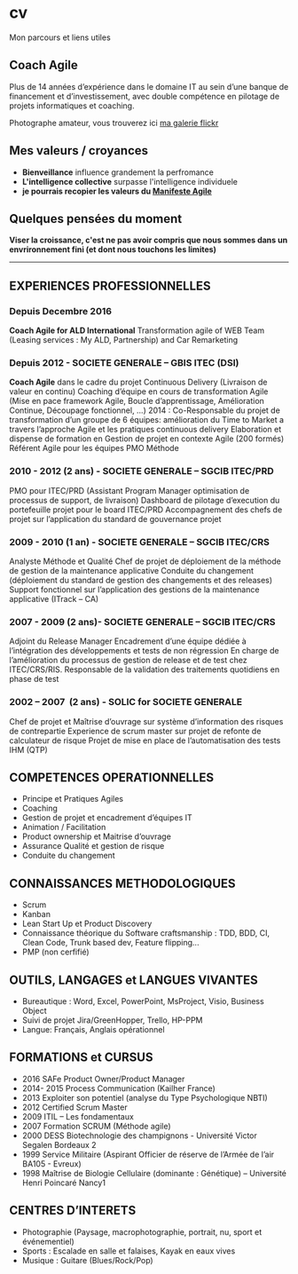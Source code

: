 # cv
Mon parcours et liens utiles

## Coach Agile
Plus de 14 années d’expérience dans le domaine IT au sein d’une banque de financement et d’investissement, avec double compétence en pilotage de projets informatiques et coaching.

Photographe amateur, vous trouverez ici [ma galerie flickr](http://www.fluidr.com/photos/sebtis)

## Mes valeurs / croyances
* __Bienveillance__ influence grandement la perfromance
* __L'intelligence collective__ surpasse l'intelligence individuele
* __je pourrais recopier les valeurs du [Manifeste Agile](http://www.agilemanifesto.org)__ 

## Quelques pensées du moment
__Viser la croissance, c'est ne pas avoir compris que nous sommes dans un envrironnement fini (et dont nous touchons les limites)__


---

## EXPERIENCES PROFESSIONNELLES
### Depuis Decembre 2016
__Coach Agile for ALD International__
Transformation agile of WEB Team (Leasing services : My ALD, Partnership) and Car Remarketing

### Depuis  2012 -   SOCIETE GENERALE – GBIS  ITEC (DSI)
__Coach Agile__ dans le cadre du projet Continuous Delivery (Livraison de valeur en continu)
Coaching d’équipe en cours de transformation Agile (Mise en pace framework Agile, Boucle d’apprentissage, Amélioration Continue, Découpage fonctionnel, …)
2014 : Co-Responsable du projet de transformation d’un groupe de 6 équipes: amélioration du Time to Market a travers l’approche Agile et les pratiques continuous delivery
Elaboration et dispense de formation en Gestion de projet en contexte Agile (200 formés)
Référent Agile pour les équipes PMO Méthode
### 2010 - 2012 (2 ans) -   SOCIETE GENERALE – SGCIB  ITEC/PRD
PMO pour ITEC/PRD (Assistant Program Manager optimisation de processus de support, de livraison) 
Dashboard de pilotage d’execution du portefeuille projet pour le board ITEC/PRD
Accompagnement des chefs de projet sur l’application du standard de gouvernance projet
### 2009 - 2010 (1 an) -   SOCIETE GENERALE – SGCIB  ITEC/CRS
Analyste Méthode et Qualité
	Chef de projet de déploiement de la méthode de gestion de la maintenance applicative 
Conduite du changement (déploiement du standard de gestion des changements et des releases)
Support fonctionnel sur l’application des gestions de la maintenance applicative (ITrack – CA)
### 2007 - 2009 (2 ans)- SOCIETE GENERALE – SGCIB  ITEC/CRS
Adjoint du Release Manager
	Encadrement d’une équipe dédiée à l’intégration des développements et tests de non régression
En charge de l’amélioration du processus de gestion de release et de test chez ITEC/CRS/RIS.
Responsable de la validation des traitements quotidiens en phase de test 
### 2002 – 2007  (2 ans) - SOLIC for SOCIETE GENERALE 
Chef de projet et Maîtrise d’ouvrage  sur système d’information des  risques de contrepartie 
Experience de scrum master sur projet de refonte de calculateur de risque
Projet de mise en place de l’automatisation des tests IHM (QTP)

## COMPETENCES OPERATIONNELLES
* Principe et Pratiques Agiles
* Coaching 
* Gestion de projet et encadrement d’équipes IT
* Animation / Facilitation
* Product ownership et Maitrise d’ouvrage
* Assurance Qualité et gestion de risque
* Conduite du changement

## CONNAISSANCES METHODOLOGIQUES
* Scrum
* Kanban
* Lean Start Up et Product Discovery
* Connaissance théorique du Software craftsmanship : TDD, BDD, CI, Clean Code, Trunk based dev, Feature flipping...
* PMP (non cerfifié)

## OUTILS, LANGAGES et LANGUES VIVANTES
* Bureautique :	Word, Excel, PowerPoint, MsProject, Visio, Business Object
* Suivi de projet			Jira/GreenHopper, Trello, HP-PPM
* Langue:				Français, Anglais opérationnel

## FORMATIONS et CURSUS
* 2016		SAFe Product Owner/Product Manager
* 2014- 2015	Process Communication (Kailher France)
* 2013		Exploiter son potentiel (analyse du Type Psychologique NBTI)
* 2012		Certified Scrum Master
* 2009		ITIL – Les fondamentaux
* 2007		Formation SCRUM (Méthode agile)
* 2000		DESS Biotechnologie des champignons - Université Victor Segalen Bordeaux 2
* 1999		Service Militaire (Aspirant Officier de réserve de l’Armée de l’air BA105 - Evreux)
* 1998		Maîtrise de Biologie Cellulaire (dominante : Génétique) – Université Henri Poincaré Nancy1

## CENTRES D’INTERETS
* Photographie (Paysage, macrophotographie, portrait, nu, sport et événementiel)
* Sports : Escalade en salle et falaises, Kayak en eaux vives 
* Musique : Guitare (Blues/Rock/Pop)
